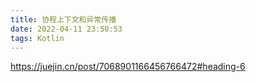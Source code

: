 ```yaml
---
title: 协程上下文和异常传播
date: 2022-04-11 23:50:53
tags: Kotlin
---
```



https://juejin.cn/post/7068901166456766472#heading-6